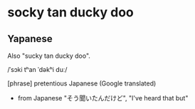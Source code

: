 # socky tan ducky doo
## Yapanese

Also "sucky tan ducky doo".

/ˈsɔki tʰan ˈdəkʰi duː/

[phrase] pretentious Japanese (Google translated)
  - from Japanese "そう聞いたんだけど", "I've heard that but"